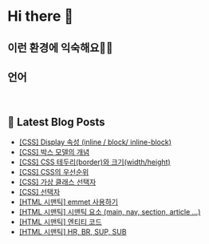 # Hi there 👋

## 이런 환경에 익숙해요✍🏼

## 언어

<p>
  <img alt="" src= "https://img.shields.io/badge/JavaScript-F7DF1E?style=flat-square&logo=JavaScript&logoColor=white"/> 
  <img alt="" src= "https://img.shields.io/badge/TypeScript-black?logo=typescript&logoColor=blue"/>
</p>

## 📕 Latest Blog Posts

<ul><li><a href='https://mori-appa-coding.tistory.com/70' target='_blank'>[CSS] Display 속성 (inline / block/ inline-block)</a></li><li><a href='https://mori-appa-coding.tistory.com/69' target='_blank'>[CSS] 박스 모델의 개념</a></li><li><a href='https://mori-appa-coding.tistory.com/68' target='_blank'>[CSS] CSS 테두리(border)와 크기(width/height)</a></li><li><a href='https://mori-appa-coding.tistory.com/66' target='_blank'>[CSS] CSS의 우선순위</a></li><li><a href='https://mori-appa-coding.tistory.com/64' target='_blank'>[CSS] 가상 클래스 선택자</a></li><li><a href='https://mori-appa-coding.tistory.com/63' target='_blank'>[CSS] 선택자</a></li><li><a href='https://mori-appa-coding.tistory.com/62' target='_blank'>[HTML 시맨틱] emmet 사용하기</a></li><li><a href='https://mori-appa-coding.tistory.com/61' target='_blank'>[HTML 시맨틱] 시맨틱 요소 (main, nav, section, article ...)</a></li><li><a href='https://mori-appa-coding.tistory.com/60' target='_blank'>[HTML 시맨틱] 엔티티 코드</a></li><li><a href='https://mori-appa-coding.tistory.com/59' target='_blank'>[HTML 시맨틱] HR, BR, SUP, SUB</a></li></ul>